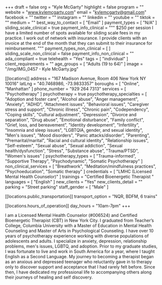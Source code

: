 +++
draft = false
org = "Kyle McGarty"
highlight = false
program = ""
website = "www.kylemcgarty.com"
email = "kylemcgarty@gmail.com"
facebook = ""
twitter = ""
instagram = ""
linkedin = ""
youtube = ""
tiktok = ""
medium = ""
best_way_to_contact = [ "Email" ]
payment_types = [ "N/A" ]
sliding_scale_clinical = true
payment_info_clinical = """
$250 per session
I have a limited number of spots available for sliding scale fees in my practice.
I work out of network with insurance. I provide clients with an invoice at the end of the month that they can submit to their insurance for reimbursement. """
payment_types_non_clinical = [ ]
sliding_scale_non_clinical = false
payment_info_non_clinical = ""
ada_compliant = true
telehealth = "Yes"
tags = [ "individual" ]
client_requirements = ""
age_groups = [ "Adults (19 to 64)" ]
image = "/img/IMG_0457 - Kyle McGarty.jpg"

[[locations]]
address = "167 Madison Avenue, Room 406 New York NY 10016"
latLng = "40.7468986, -73.9833357"
boroughs = [ "Online", "Manhattan" ]
phone_number = "929 264 7313"
services = [ "Psychotherapy" ]
psychotherapy = true
psychotherapy_specialties = [
  "Adoption and foster care",
  "Alcohol abuse",
  "Anger management",
  "Anxiety",
  "ADHD",
  "Attachment issues",
  "Behavioral issues",
  "Caregiver stress and support",
  "Chronic illness",
  "Chronic pain",
  "Codependency",
  "Coping skills",
  "Cultural adjustment",
  "Depression",
  "Divorce and separation",
  "Drug abuse",
  "Emotional disturbance",
  "Family conflict",
  "Grief, loss, and bereavement",
  "Identity development",
  "Infertility",
  "Insomnia and sleep issues",
  "LGBTQIA, gender, and sexual identity",
  "Men's issues",
  "Mood disorders",
  "Panic attacks/disorder",
  "Parenting",
  "Premarital/marital",
  "Racial and cultural identity",
  "Relationship issues",
  "Self-esteem",
  "Sexual abuse",
  "Sexual addiction",
  "Sexual health/dysfunction",
  "Stress",
  "Substance abuse",
  "Trauma/PTSD",
  "Women's issues"
]
psychotherapy_types = [
  "Trauma-informed",
  "Supportive Therapy",
  "Psychodynamic",
  "Somatic Psychotherapy"
]
non_clinical_services = [
  "Breathwork",
  "Meditation/mindfulness practices",
  "Psychoeducation",
  "Somatic therapy"
]
credentials = [ "LMHC (Licensed Mental Health Counselor)" ]
trainings = "Certified Bioenergetic Therapist "
languages = [ "English" ]
new_clients = "Yes"
new_clients_detail = ""
parking = "Street parking"
staff_gender = [ "Male" ]

  [[locations.public_transportation]]
  transport_option = "NQR, BDFM, 6 trains"

  [[locations.hours_of_operation]]
  day_hours = "10am-7pm"
+++

I am a Licensed Mental Health Counselor (#006524) and Certified Bioenergetic Therapist (CBT) in New York City. I graduated from Teacher’s College, Columbia University with a Master of Education in Mental Health Counseling and Master of Arts in Psychological Counseling. I have over 10 years of psychotherapy experience working with diverse populations of adolescents and adults. I specialize in anxiety, depression, relationship problems, men's issues, LGBTQ, and adoption. Prior to my graduate studies, I was fortunate to live and work in South America for a year, where I taught English as a Second Language. My journey to becoming a therapist began as an anxious and depressed teenager who reluctantly gave in to therapy only to discover support and acceptance that I had rarely felt before. Since then, I have dedicated my professional life to accompanying others along their journeys of healing and self discovery. 

